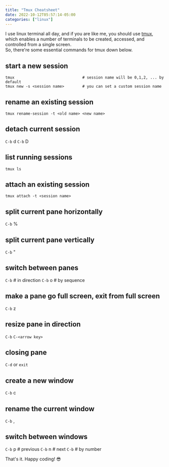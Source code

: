 ```yaml
---
title: "Tmux Cheatsheet"
date: 2022-10-12T05:57:14-05:00
categories: ["linux"]
---
```

I use linux terminal all day, and if you are like me, you should use [tmux](https://github.com/tmux/tmux), which enables a number of terminals to be created, accessed, and controlled from a single screen.  
So, there're some essential commands for tmux down below.  

## start a new session

```
tmux                              # session name will be 0,1,2, ... by default
tmux new -s <session name>        # you can set a custom session name
```

## rename an existing session

```
tmux rename-session -t <old name> <new name>
```

## detach current session

`C-b` d
`C-b` D

## list running sessions

```
tmux ls
```

## attach an existing session

```
tmux attach -t <session name>
```

## split current pane horizontally

`C-b` %

## split current pane vertically

`C-b` "

## switch between panes

`C-b` <arrow key>         # in direction
`C-b` o                   # by sequence

## make a pane go full screen, exit from full screen

`C-b` z

## resize pane in direction

`C-b` `C-<arrow key>`

## closing pane

`C-d` or `exit`

## create a new window

`C-b` c

## rename the current window

`C-b` ,

## switch between windows

`C-b` p                 # previous
`C-b` n                 # next
`C-b` <num key>         # by number


That's it. Happy coding! 😎
